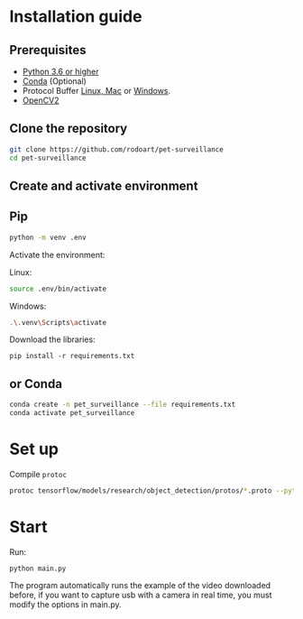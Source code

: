 # Installation guide

## Prerequisites

- [Python 3.6 or higher](https://www.python.org/downloads/release/python-368/)
- [Conda](https://docs.conda.io/en/latest/)  (Optional)
- Protocol Buffer [Linux, Mac](https://grpc.io/docs/protoc-installation/#install-using-a-package-manager) or [Windows](https://medium.com/@dev.ashurai/protoc-protobuf-installation-on-windows-linux-mac-d70d5380489d). 
- [OpenCV2](https://pypi.org/project/opencv-python/)


## Clone the repository

```bash
git clone https://github.com/rodoart/pet-surveillance
cd pet-surveillance
```

## Create and activate environment


## Pip

```bash
python -m venv .env
```

Activate the environment:

Linux:

```bash
source .env/bin/activate
```

Windows:

```bash
.\.venv\Scripts\activate
```

Download the libraries:

```
pip install -r requirements.txt
```


## or Conda

```bash
conda create -n pet_surveillance --file requirements.txt
conda activate pet_surveillance
```

# Set up

Compile `protoc`

```bash
protoc tensorflow/models/research/object_detection/protos/*.proto --python_out=.
```

# Start

Run:

```
python main.py
``` 

The program automatically runs the example of the video downloaded before, if you want to capture usb with a camera in real time, you must modify the options in main.py.